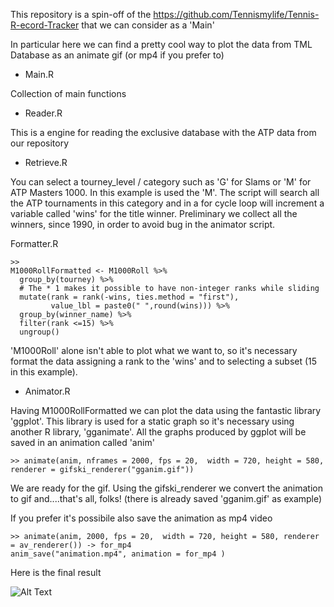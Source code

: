 This repository is a spin-off of the https://github.com/Tennismylife/Tennis-R-ecord-Tracker that we can consider as a 'Main'

In particular here we can find a pretty cool way to plot the data from TML Database as an animate gif (or mp4 if you prefer to)

- Main.R

Collection of main functions

- Reader.R

This is a engine for reading the exclusive database with the ATP data from our repository

- Retrieve.R

You can select a tourney_level / category such as 'G' for Slams or 'M' for ATP Masters 1000. In this example is used the 'M'. The script will search all the ATP tournaments in this category and in a for cycle loop will increment a variable called 'wins' for the title winner. Preliminary we collect all the winners, since 1990, in order to avoid bug in the animator script.

Formatter.R

```
>>
M1000RollFormatted <- M1000Roll %>%
  group_by(tourney) %>%
  # The * 1 makes it possible to have non-integer ranks while sliding
  mutate(rank = rank(-wins, ties.method = "first"),
         value_lbl = paste0(" ",round(wins))) %>%
  group_by(winner_name) %>%
  filter(rank <=15) %>%
  ungroup()
```

'M1000Roll' alone isn't able to plot what we want to, so it's necessary format the data assigning a rank to the 'wins' and to selecting a subset (15 in this example). 

 - Animator.R

Having M1000RollFormatted we can plot the data using the fantastic library 'ggplot'. This library is used for a static graph so it's necessary using another R library, 'gganimate'. All the graphs produced by ggplot will be saved in an animation called 'anim'

```
>> animate(anim, nframes = 2000, fps = 20,  width = 720, height = 580, renderer = gifski_renderer("gganim.gif")) 
```

We are ready for the gif. Using the gifski_renderer we convert the animation to gif and....that's all, folks! (there is already saved 'gganim.gif' as example)

If you prefer it's possibile also save the animation as mp4 video 

```
>> animate(anim, 2000, fps = 20,  width = 720, height = 580, renderer = av_renderer()) -> for_mp4
anim_save("animation.mp4", animation = for_mp4 )
```

Here is the final result

![Alt Text](https://github.com/Tennismylife/Tennis-R-ecord-Animation/blob/main/Animation/gganim.gif)
